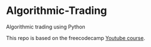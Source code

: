 # Algorithmic-Trading
Algorithmic trading using Python

This repo is based on the freecodecamp [Youtube course](https://youtu.be/xfzGZB4HhEE).
